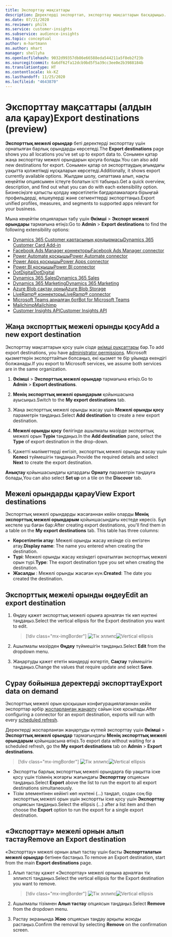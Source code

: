 ```yaml
---
title: Экспорттау мақсаттары
description: Деректерді экспорттап, экспорттау мақсаттарын басқарыңыз.
ms.date: 07/21/2020
ms.reviewer: philk
ms.service: customer-insights
ms.subservice: audience-insights
ms.topic: conceptual
author: m-hartmann
ms.author: mhart
manager: shellyha
ms.openlocfilehash: 9032d99357db86e66588eda544211a5f8eb2f23b
ms.sourcegitcommit: 6a6df62fa12dcb9bd5f5a39cc3ee0e2b3988184b
ms.translationtype: HT
ms.contentlocale: kk-KZ
ms.lasthandoff: 11/25/2020
ms.locfileid: "4643870"
---
```

# <a name="export-destinations-preview"></a><span data-ttu-id="1a093-103">Экспорттау мақсаттары (алдын ала қарау)</span><span class="sxs-lookup"><span data-stu-id="1a093-103">Export destinations (preview)</span></span>

<span data-ttu-id="1a093-104">**Экспорттық межелі орындар** беті деректерді экспорттау үшін орнатылған барлық орындарды көрсетеді.</span><span class="sxs-lookup"><span data-stu-id="1a093-104">The **Export destinations** page shows you all locations you've set up to export data to.</span></span> <span data-ttu-id="1a093-105">Сонымен қатар жаңа экспорттау межелі орындарын қосуға болады.</span><span class="sxs-lookup"><span data-stu-id="1a093-105">You can also add new destinations for export.</span></span> <span data-ttu-id="1a093-106">Сонымен қатар ол экспорттаудың ағымдағы уақытта қолжетімді нұсқаларын көрсетеді.</span><span class="sxs-lookup"><span data-stu-id="1a093-106">Additionally, it shows export currently available options.</span></span> <span data-ttu-id="1a093-107">Жылдам шолу, сипаттама алып, нақты кеңейтім опциясымен істеуге болатын істі табыңыз.</span><span class="sxs-lookup"><span data-stu-id="1a093-107">Get a quick overview, description, and find out what you can do with each extensibility option.</span></span> <span data-ttu-id="1a093-108">Бизнесіңізге қатысты қолдау көрсетілетін бағдарламаларға бірыңғай профильдерді, өлшеулерді және сегменттерді экспорттаңыз.</span><span class="sxs-lookup"><span data-stu-id="1a093-108">Export unified profiles, measures, and segments to supported apps relevant for your business.</span></span>

<span data-ttu-id="1a093-109">Мына кеңейтім опцияларын табу үшін **Әкімші** > **Экспорт межелі орындары** тармағына өтіңіз:</span><span class="sxs-lookup"><span data-stu-id="1a093-109">Go to **Admin** > **Export destinations** to find the following extensibility options:</span></span>

- [<span data-ttu-id="1a093-110">Dynamics 365 Customer картасының қондырмасы</span><span class="sxs-lookup"><span data-stu-id="1a093-110">Dynamics 365 Customer Card Add-in</span></span>](customer-card-add-in.md)
- [<span data-ttu-id="1a093-111">Facebook Ads Manager коннекторы</span><span class="sxs-lookup"><span data-stu-id="1a093-111">Facebook Ads Manager connector</span></span>](export-facebook.md)
- [<span data-ttu-id="1a093-112">Power Automate қосқышы</span><span class="sxs-lookup"><span data-stu-id="1a093-112">Power Automate connector</span></span>](export-power-automate.md)
- [<span data-ttu-id="1a093-113">Power Apps қосқышы</span><span class="sxs-lookup"><span data-stu-id="1a093-113">Power Apps connector</span></span>](export-power-apps.md)
- [<span data-ttu-id="1a093-114">Power BI қосқышы</span><span class="sxs-lookup"><span data-stu-id="1a093-114">Power BI connector</span></span>](export-power-bi.md)
- [<span data-ttu-id="1a093-115">DotDigital</span><span class="sxs-lookup"><span data-stu-id="1a093-115">DotDigital</span></span>](export-dotdigital.md)
- [<span data-ttu-id="1a093-116">Dynamics 365 Sales</span><span class="sxs-lookup"><span data-stu-id="1a093-116">Dynamics 365 Sales</span></span>](export-dynamics365-sales.md)
- [<span data-ttu-id="1a093-117">Dynamics 365 Marketing</span><span class="sxs-lookup"><span data-stu-id="1a093-117">Dynamics 365 Marketing</span></span>](export-dynamics365-marketing.md)
- [<span data-ttu-id="1a093-118">Azure Blob сақтау орны</span><span class="sxs-lookup"><span data-stu-id="1a093-118">Azure Blob Storage</span></span>](export-azure-blob-storage.md)
- [<span data-ttu-id="1a093-119">LiveRamp&reg; коннекторы</span><span class="sxs-lookup"><span data-stu-id="1a093-119">LiveRamp&reg; connector</span></span>](export-liveramp.md)
- [<span data-ttu-id="1a093-120">Microsoft Teams арналған бот</span><span class="sxs-lookup"><span data-stu-id="1a093-120">Bot for Microsoft Teams</span></span>](export-teams-bot.md)
- [<span data-ttu-id="1a093-121">Mailchimp</span><span class="sxs-lookup"><span data-stu-id="1a093-121">Mailchimp</span></span>](export-mailchimp.md)
- [<span data-ttu-id="1a093-122">Customer Insights API</span><span class="sxs-lookup"><span data-stu-id="1a093-122">Customer Insights API</span></span>](apis.md)

## <a name="add-a-new-export-destination"></a><span data-ttu-id="1a093-123">Жаңа экспорттық межелі орынды қосу</span><span class="sxs-lookup"><span data-stu-id="1a093-123">Add a new export destination</span></span>

<span data-ttu-id="1a093-124">Экспорттау мақсаттарын қосу үшін сізде [әкімші рұқсаттары](permissions.md) бар.</span><span class="sxs-lookup"><span data-stu-id="1a093-124">To add export destinations, you have [administrator permissions](permissions.md).</span></span> <span data-ttu-id="1a093-125">Microsoft қызметтерін экспорттайтын болсаңыз, екі қызмет те бір ұйымда екендігі болжанады.</span><span class="sxs-lookup"><span data-stu-id="1a093-125">If you export to Microsoft services, we assume both services are in the same organization.</span></span>

1. <span data-ttu-id="1a093-126">**Әкімші** > **Экспорттық межелі орындар** тармағына өтіңіз.</span><span class="sxs-lookup"><span data-stu-id="1a093-126">Go to **Admin** > **Export destinations**.</span></span>

1. <span data-ttu-id="1a093-127">**Менің экспорттық межелі орындарым** қойыншасына ауысыңыз.</span><span class="sxs-lookup"><span data-stu-id="1a093-127">Switch to the **My export destinations** tab.</span></span>

1. <span data-ttu-id="1a093-128">Жаңа экспорттық межелі орынды жасау үшін **Межелі орынды қосу** параметрін таңдаңыз.</span><span class="sxs-lookup"><span data-stu-id="1a093-128">Select **Add destination** to create a new export destination.</span></span>

1. <span data-ttu-id="1a093-129">**Межелі орынды қосу** бөлігінде ашылмалы мәзірде экспорттық межелі орын **Түрін** таңдаңыз.</span><span class="sxs-lookup"><span data-stu-id="1a093-129">In the **Add destination** pane, select the **Type** of export destination in the drop-down.</span></span>

1. <span data-ttu-id="1a093-130">Қажетті мәліметтерді енгізіп, экспорттық межелі орынды жасау үшін **Келесі** түймешігін таңдаңыз.</span><span class="sxs-lookup"><span data-stu-id="1a093-130">Provide the required details and select **Next** to create the export destination.</span></span>

<span data-ttu-id="1a093-131">**Анықтау** қойыншасындағы қатардағы **Орнату** параметрін таңдауға болады,</span><span class="sxs-lookup"><span data-stu-id="1a093-131">You can also select **Set up** on a tile on the **Discover** tab.</span></span>

## <a name="view-export-destinations"></a><span data-ttu-id="1a093-132">Межелі орындарды қарау</span><span class="sxs-lookup"><span data-stu-id="1a093-132">View Export destinations</span></span>

<span data-ttu-id="1a093-133">Экспорттық межелі орындарды жасағаннан кейін оларды **Менің экспорттық межелі орындарым** қойыншасындағы кестеде көресіз. Бұл кестеле үш баған бар:</span><span class="sxs-lookup"><span data-stu-id="1a093-133">After creating export destinations, you'll find them in a table on the **My export destinations** tab. This table has three columns:</span></span>

- <span data-ttu-id="1a093-134">**Көрсетілетін атау**: Межелі орынды жасау кезінде сіз енгізген атау.</span><span class="sxs-lookup"><span data-stu-id="1a093-134">**Display name**: The name you entered when creating the destination.</span></span>
- <span data-ttu-id="1a093-135">**Түрі**: Межелі орынды жасау кезіндегі орнатылған экспорттық межелі орын түрі.</span><span class="sxs-lookup"><span data-stu-id="1a093-135">**Type**: The export destination type you set when creating the destination.</span></span>
- <span data-ttu-id="1a093-136">**Жасалды** : Межелі орынды жасаған күн.</span><span class="sxs-lookup"><span data-stu-id="1a093-136">**Created**: The date you created the destination.</span></span>

## <a name="edit-an-export-destination"></a><span data-ttu-id="1a093-137">Экспорттық межелі орынды өңдеу</span><span class="sxs-lookup"><span data-stu-id="1a093-137">Edit an export destination</span></span>

1. <span data-ttu-id="1a093-138">Өңдеу қажет экспорттық межелі орынға арналған тік көп нүктені таңдаңыз.</span><span class="sxs-lookup"><span data-stu-id="1a093-138">Select the vertical ellipsis for the Export destination you want to edit.</span></span>

   > [!div class="mx-imgBorder"]
   > <span data-ttu-id="1a093-139">![Тік эллипс](media/export-destinations-page-ellipsis.png "Тік эллипс")</span><span class="sxs-lookup"><span data-stu-id="1a093-139">![Vertical ellipsis](media/export-destinations-page-ellipsis.png "Vertical ellipsis")</span></span>

1. <span data-ttu-id="1a093-140">Ашылмалы мәзірден **Өңдеу** түймешігін таңдаңыз.</span><span class="sxs-lookup"><span data-stu-id="1a093-140">Select **Edit** from the dropdown menu.</span></span>

1. <span data-ttu-id="1a093-141">Жаңартуды қажет ететін мәндерді өзгертіп, **Сақтау** түймешігін таңдаңыз.</span><span class="sxs-lookup"><span data-stu-id="1a093-141">Change the values that require update and select **Save**.</span></span>

## <a name="export-data-on-demand"></a><span data-ttu-id="1a093-142">Сұрау бойынша деректерді экспорттау</span><span class="sxs-lookup"><span data-stu-id="1a093-142">Export data on demand</span></span>

<span data-ttu-id="1a093-143">Экспорттық межелі орын қосқышын конфигурациялағаннан кейін экспорттар әрбір [жоспарланған жаңарту](system.md#schedule-tab) сайын іске қосылады.</span><span class="sxs-lookup"><span data-stu-id="1a093-143">After configuring a connector for an export destination, exports will run with every [scheduled refresh](system.md#schedule-tab).</span></span>

<span data-ttu-id="1a093-144">Деректерді жоспарланған жаңартуды күтпей экспорттау үшін **Әкімші** > **Экспорттық межелі орындар** тармағындағы **Менің экспорттық межелі орындарым** қойыншасына өтіңіз.</span><span class="sxs-lookup"><span data-stu-id="1a093-144">To export data without waiting for a scheduled refresh, go the **My export destinations** tab on **Admin** > **Export destinations**.</span></span>

> [!div class="mx-imgBorder"]
> <span data-ttu-id="1a093-145">![Тік эллипс](media/export-destinations-page-ellipsis.png "Тік эллипс")</span><span class="sxs-lookup"><span data-stu-id="1a093-145">![Vertical ellipsis](media/export-destinations-page-ellipsis.png "Vertical ellipsis")</span></span>

- <span data-ttu-id="1a093-146">Экспортты барлық экспорттық межелі орындарға бір уақытта іске қосу үшін тізімнің жоғарғы жағындағы **Экспорттау** опциясын таңдаңыз.</span><span class="sxs-lookup"><span data-stu-id="1a093-146">Select **Export** above the list to run the export to all export destinations simultaneously.</span></span>
- <span data-ttu-id="1a093-147">Тізім элементінен кейінгі көп нүктені (…) таңдап, содан соң бір экспорттық межелі орын үшін экспортты іске қосу үшін **Экспорттау** опциясын таңдаңыз.</span><span class="sxs-lookup"><span data-stu-id="1a093-147">Select the ellipsis (...) after a list item and then choose the **Export** option to run the export for a single export destination.</span></span>

## <a name="remove-an-export-destination"></a><span data-ttu-id="1a093-148">«Экспорттау» межелі орнын алып тастау</span><span class="sxs-lookup"><span data-stu-id="1a093-148">Remove an Export destination</span></span>

<span data-ttu-id="1a093-149">«Экспорттау» межелі орнын алып тастау үшін басты **Экспортталатын межелі орындар** бетінен бастаңыз.</span><span class="sxs-lookup"><span data-stu-id="1a093-149">To remove an Export destination, start from the main **Export destinations** page.</span></span>

1. <span data-ttu-id="1a093-150">Алып тастау қажет «Экспорттау» межелі орнына арналған тік эллипсті таңдаңыз.</span><span class="sxs-lookup"><span data-stu-id="1a093-150">Select the vertical ellipsis for the Export destination you want to remove.</span></span>

   > [!div class="mx-imgBorder"]
   > <span data-ttu-id="1a093-151">![Тік эллипс](media/export-destinations-page-ellipsis.png "Тік эллипс")</span><span class="sxs-lookup"><span data-stu-id="1a093-151">![Vertical ellipsis](media/export-destinations-page-ellipsis.png "Vertical ellipsis")</span></span>

2. <span data-ttu-id="1a093-152">Ашылмалы тізімнен **Алып тастау** опциясын таңдаңыз.</span><span class="sxs-lookup"><span data-stu-id="1a093-152">Select **Remove** from the dropdown menu.</span></span>

3. <span data-ttu-id="1a093-153">Растау экранында **Жою** опциясын таңдау арқылы жоюды растаңыз.</span><span class="sxs-lookup"><span data-stu-id="1a093-153">Confirm the removal by selecting **Remove** on the confirmation screen.</span></span>
